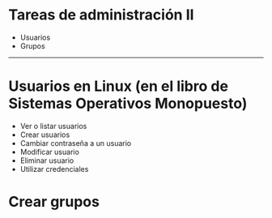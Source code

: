 # Tareas de administración II
- Usuarios
- Grupos

--------------

# Usuarios en Linux (en el libro de Sistemas Operativos Monopuesto)
- Ver o listar usuarios
- Crear usuarios
- Cambiar contraseña a un usuario
- Modificar usuario
- Eliminar usuario
- Utilizar credenciales

# Crear grupos
